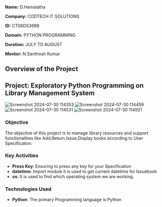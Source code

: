 **Name:** D.Hemalatha

**Company:** CODTECH IT SOLUTIONS

**ID:** CT08DS3688

**Domain:** PYTHON PROGRAMMING

**Duration:** JULY TO AUGUST

**Mentor:** N.Santhosh Kumar


## Overview of the Project

## Project: Exploratory Python Programming on Library Management System


![Screenshot 2024-07-30 114353](https://github.com/user-attachments/assets/f7a11516-4103-4109-aedd-348385e11b4c)
![Screenshot 2024-07-30 114459](https://github.com/user-attachments/assets/2e0009c6-8445-4666-bf81-1ecb8966a893)
![Screenshot 2024-07-30 114531](https://github.com/user-attachments/assets/f42fd7e4-f9ca-46a1-a0a0-1c682ea6d8ca)
![Screenshot 2024-07-30 114921](https://github.com/user-attachments/assets/02440c31-a7af-4b38-8ac7-13590ed2b783)






### Objective

The objective of this project is to manage library resources and support functionalities like Add,Return,Issue,Display books according to User Specification.


### Key Activities

- **Press Key**: Ensuring to press any key for your Specification
- **datetime**: Import module it is used to get current datetime for Issuebook
- **os**: It is used to find which operating system we are working. 

### Technologies Used

- **Python**: The primary Programming language is Python


